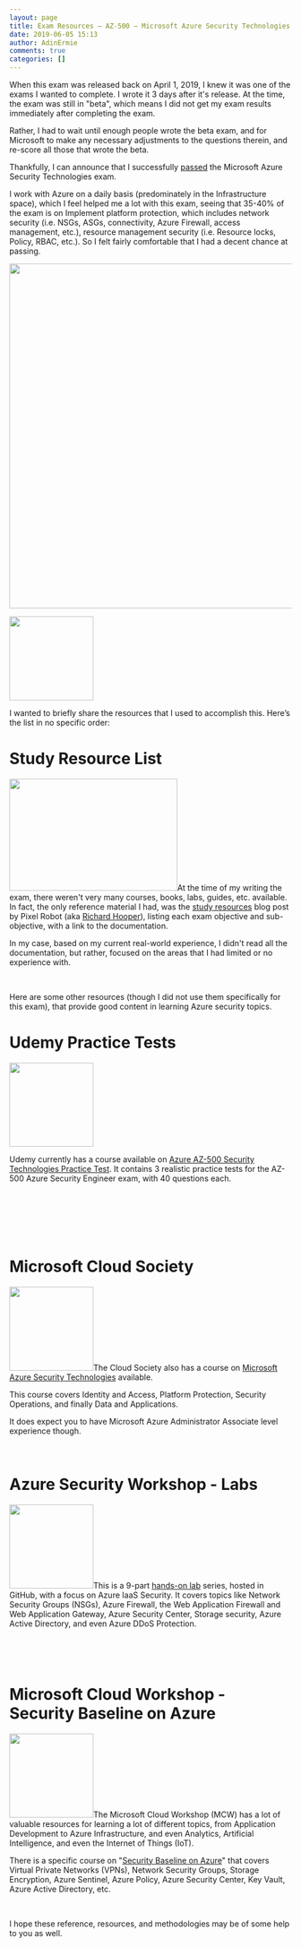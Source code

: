 ```yaml
---
layout: page
title: Exam Resources – AZ-500 – Microsoft Azure Security Technologies
date: 2019-06-05 15:13
author: AdinErmie
comments: true
categories: []
---
```

When this exam was released back on April 1, 2019, I knew it was one of the exams I wanted to complete. I wrote it 3 days after it's release. At the time, the exam was still in "beta", which means I did not get my exam results immediately after completing the exam.

Rather, I had to wait until enough people wrote the beta exam, and for Microsoft to make any necessary adjustments to the questions therein, and re-score all those that wrote the beta.

Thankfully, I can announce that I successfully <a href="https://www.youracclaim.com/badges/aac4269a-c951-4efe-9043-e957ae8cf899/public_url" target="_blank" rel="noopener noreferrer">passed</a> the Microsoft Azure Security Technologies exam.

I work with Azure on a daily basis (predominately in the Infrastructure space), which I feel helped me a lot with this exam, seeing that 35-40% of the exam is on Implement platform protection, which includes network security (i.e. NSGs, ASGs, connectivity, Azure Firewall, access management, etc.), resource management security (i.e. Resource locks, Policy, RBAC, etc.). So I felt fairly comfortable that I had a decent chance at passing.

<a href="/wp-content/uploads/2019/06/AZ500-Pass.png"><img class="aligncenter size-full wp-image-32581" src="/wp-content/uploads/2019/06/AZ500-Pass.png" alt="" width="2090" height="616" /></a>

<a href="/wp-content/uploads/2019/06/azure-security-engineer-associate.png"><img class="aligncenter wp-image-32583 size-thumbnail" src="/wp-content/uploads/2019/06/azure-security-engineer-associate-150x150.png" alt="" width="150" height="150" /></a>

I wanted to briefly share the resources that I used to accomplish this. Here’s the list in no specific order:
<h1>Study Resource List</h1>
<a href="/wp-content/uploads/2019/04/AZ-500.png"><img class="alignleft size-medium wp-image-32266" src="/wp-content/uploads/2019/04/AZ-500-300x200.png" alt="" width="300" height="200" /></a>At the time of my writing the exam, there weren't very many courses, books, labs, guides, etc. available. In fact, the only reference material I had, was the <a href="https://pixelrobots.co.uk/2019/03/study-resources-for-the-az-500-microsoft-certified-azure-security-engineer/" target="_blank" rel="noopener noreferrer">study resources</a> blog post by Pixel Robot (aka <a href="https://www.linkedin.com/in/richard-hooper-598a1412/" target="_blank" rel="noopener noreferrer">Richard Hooper</a>), listing each exam objective and sub-objective, with a link to the documentation.

In my case, based on my current real-world experience, I didn't read all the documentation, but rather, focused on the areas that I had limited or no experience with.

&nbsp;

Here are some other resources (though I did not use them specifically for this exam), that provide good content in learning Azure security topics.
<h1>Udemy Practice Tests</h1>
<a href="/wp-content/uploads/2017/01/udemy-logo.jpg"><img class="alignleft wp-image-27341 size-thumbnail" src="/wp-content/uploads/2017/01/udemy-logo-150x150.jpg" alt="" width="150" height="150" /></a>

Udemy currently has a course available on <a href="https://www.udemy.com/azure-az-500-security-technologies-practice-test/" target="_blank" rel="noopener noreferrer">Azure AZ-500 Security Technologies Practice Test</a>. It contains 3 realistic practice tests for the AZ-500 Azure Security Engineer exam, with 40 questions each.

&nbsp;

&nbsp;

&nbsp;
<h1>Microsoft Cloud Society</h1>
<a href="/wp-content/uploads/2019/06/CloudSociety-AzureSecurityTechnologies.png"><img class="alignleft wp-image-32593 size-thumbnail" src="/wp-content/uploads/2019/06/CloudSociety-AzureSecurityTechnologies-150x150.png" alt="" width="150" height="150" /></a>The Cloud Society also has a course on <a href="https://cloudsociety.fastlane.live/courses/course-v1:Microsoft+AZ-500.0+2019_T2/about" target="_blank" rel="noopener noreferrer">Microsoft Azure Security Technologies</a> available.

This course covers Identity and Access, Platform Protection, Security Operations, and finally Data and Applications.

It does expect you to have Microsoft Azure Administrator Associate level experience though.

&nbsp;
<h1>Azure Security Workshop - Labs</h1>
<a href="/wp-content/uploads/2019/02/GitHubLogo.png"><img class="alignleft wp-image-32203 size-thumbnail" src="/wp-content/uploads/2019/02/GitHubLogo-150x150.png" alt="" width="150" height="150" /></a>This is a 9-part <a href="https://github.com/davisanc/AzureSecurityLabs" target="_blank" rel="noopener noreferrer">hands-on lab</a> series, hosted in GitHub, with a focus on Azure IaaS Security. It covers topics like Network Security Groups (NSGs), Azure Firewall, the Web Application Firewall and Web Application Gateway, Azure Security Center, Storage security, Azure Active Directory, and even Azure DDoS Protection.

&nbsp;

&nbsp;
<h1>Microsoft Cloud Workshop - Security Baseline on Azure</h1>
<a href="/wp-content/uploads/2019/06/MicrosoftCloudWorkshopLogo.png"><img class="alignleft size-thumbnail wp-image-32595" src="/wp-content/uploads/2019/06/MicrosoftCloudWorkshopLogo-150x150.png" alt="" width="150" height="150" /></a>The Microsoft Cloud Workshop (MCW) has a lot of valuable resources for learning a lot of different topics, from Application Development to Azure Infrastructure, and even Analytics, Artificial Intelligence, and even the Internet of Things (IoT).

There is a specific course on "<a href="https://github.com/Microsoft/MCW-Security-baseline-on-Azure" target="_blank" rel="noopener noreferrer">Security Baseline on Azure</a>" that covers Virtual Private Networks (VPNs), Network Security Groups, Storage Encryption, Azure Sentinel, Azure Policy, Azure Security Center, Key Vault, Azure Active Directory, etc.

&nbsp;

I hope these reference, resources, and methodologies may be of some help to you as well.
